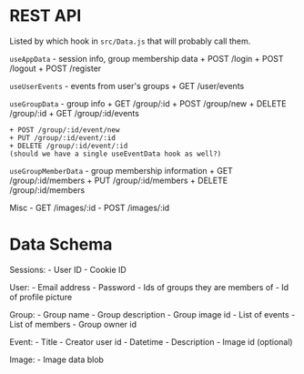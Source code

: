 # REST API

Listed by which hook in `src/Data.js` that will probably call them.

`useAppData` - session info, group membership data
    + POST /login
    + POST /logout
    + POST /register

`useUserEvents` - events from user's groups
    + GET /user/events

`useGroupData` - group info
    + GET /group/:id
    + POST /group/new
    + DELETE /group/:id
    + GET /group/:id/events

    + POST /group/:id/event/new
    + PUT /group/:id/event/:id
    + DELETE /group/:id/event/:id
    (should we have a single useEventData hook as well?)

`useGroupMemberData` - group membership information
    + GET /group/:id/members
    + PUT /group/:id/members
    + DELETE /group/:id/members

Misc
    - GET /images/:id
    - POST /images/:id

# Data Schema

Sessions:
    - User ID
    - Cookie ID

User:
    - Email address
    - Password
    - Ids of groups they are members of
    - Id of profile picture

Group:
    - Group name
    - Group description
    - Group image id
    - List of events
    - List of members
    - Group owner id

Event:
    - Title
    - Creator user id
    - Datetime
    - Description
    - Image id (optional)

Image:
    - Image data blob
